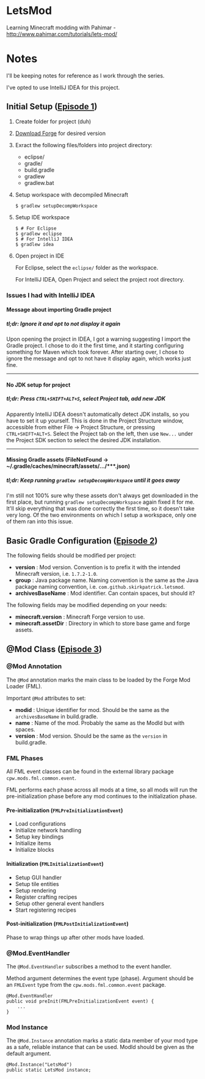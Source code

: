 LetsMod
=======

Learning Minecraft modding with Pahimar - http://www.pahimar.com/tutorials/lets-mod/

Notes
=====

I'll be keeping notes for reference as I work through the series.


I've opted to use IntelliJ IDEA for this project.


Initial Setup ([Episode 1](https://www.youtube.com/watch?v=e6v5egIkThk))
-------------

1.  Create folder for project (duh)
2.  [Download Forge](files.minecraftforge.net) for desired version
3.  Exract the following files/folders into project directory:
    - eclipse/
    - gradle/
    - build.gradle
    - gradlew
    - gradlew.bat
4.  Setup workspace with decompiled Minecraft

    ```
    $ gradlew setupDecompWorkspace
    ```

5.  Setup IDE workspace

    ```
    $ # For Eclipse
    $ gradlew eclipse
    $ # For IntelliJ IDEA
    $ gradlew idea
    ```

6.  Open project in IDE

    For Eclipse, select the `eclipse/` folder as the workspace.

    For IntelliJ IDEA, Open Project and select the project root directory.


### Issues I had with IntelliJ IDEA

#### Message about importing Gradle project

##### tl;dr: Ignore it and opt to not display it again

Upon opening the project in IDEA, I got a warning suggesting I import the Gradle project. I chose to do it the first time, and it starting configuring something for Maven which took forever. After starting over, I chose to ignore the message and opt to not have it display again, which works just fine.

---

#### No JDK setup for project

##### tl;dr: Press `CTRL+SHIFT+ALT+S`, select Project tab, add new JDK

Apparently IntelliJ IDEA doesn't automatically detect JDK installs, so you have to set it up yourself. This is done in the Project Structure window, accessible from either File -> Project Structure, or pressing `CTRL+SHIFT+ALT+S`. Select the Project tab on the left, then use `New...` under the Project SDK section to select the desired JDK installation.

---

#### Missing Gradle assets (FileNotFound -> ~/.gradle/caches/minecraft/assets/.../\*\*\*.json)

##### tl;dr: Keep running `gradlew setupDecompWorkspace` until it goes away

I'm still not 100% sure why these assets don't always get downloaded in the first place, but running `gradlew setupDecompWorkspace` again fixed it for me. It'll skip everything that was done correctly the first time, so it doesn't take very long. Of the two environments on which I setup a workspace, only one of them ran into this issue.


Basic Gradle Configuration ([Episode 2](https://www.youtube.com/watch?v=9-gIMtN027c))
--------------------------

The following fields should be modified per project:

-   **version** : Mod version. Convention is to prefix it with the intended Minecraft version, i.e. `1.7.2-1.0`.
-   **group** : Java package name. Naming convention is the same as the Java package naming convention, i.e. `com.github.skirkpatrick.letsmod`.
-   **archivesBaseName** : Mod identifier. Can contain spaces, but should it?

The following fields may be modified depending on your needs:

-   **minecraft.version** : Minecraft Forge version to use.
-   **minecraft.assetDir** : Directory in which to store base game and forge assets.


@Mod Class ([Episode 3](https://www.youtube.com/watch?v=lqb4WJEEIGI))
----------

### @Mod Annotation

The `@Mod` annotation marks the main class to be loaded by the Forge Mod Loader (FML).

Important `@Mod` attributes to set:
-   **modid** : Unique identifier for mod. Should be the same as the `archivesBaseName` in build.gradle.
-   **name** : Name of the mod. Probably the same as the ModId but with spaces.
-   **version** : Mod version. Should be the same as the `version` in build.gradle.

### FML Phases

All FML event classes can be found in the external library package `cpw.mods.fml.common.event`.

FML performs each phase across all mods at a time, so all mods will run the pre-initialization phase before any mod continues to the initialization phase.

#### Pre-initialization (`FMLPreInitializationEvent`)

-   Load configurations
-   Initialize network handling
-   Setup key bindings
-   Initialize items
-   Initialize blocks

#### Initialization (`FMLInitializationEvent`)

-   Setup GUI handler
-   Setup tile entities
-   Setup rendering
-   Register crafting recipes
-   Setup other general event handlers
-   Start registering recipes

#### Post-initialization (`FMLPostInitializationEvent`)

Phase to wrap things up after other mods have loaded.

### @Mod.EventHandler

The `@Mod.EventHandler` subscribes a method to the event handler.

Method argument determines the event type (phase). Argument should be an `FMLEvent` type from the `cpw.mods.fml.common.event` package.

    @Mod.EventHandler
    public void preInit(FMLPreInitializationEvent event) {
        ...
    }

### Mod Instance

The `@Mod.Instance` annotation marks a static data member of your mod type as a safe, reliable instance that can be used. ModId should be given as the default argument.

    @Mod.Instance("LetsMod")
    public static LetsMod instance;
